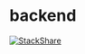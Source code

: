 # backend

[![StackShare](https://img.shields.io/badge/tech-stack-0690fa.svg?style=flat)](https://stackshare.io/lennartblom/bike-mechanics)
